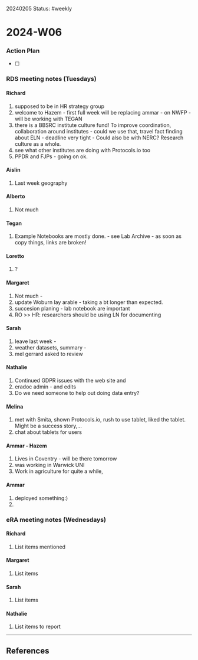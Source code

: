 20240205
Status: #weekly

# 2024-W06



### Action Plan
- [ ] 

### RDS meeting notes  (Tuesdays)

#### Richard
 1. supposed to be in HR strategy group 
 2. welcome to Hazem - first full week will be replacing ammar - on NWFP - will be working with TEGAN
 3. there is a BBSRC institute culture fund! To improve coordination, collaboration around institutes - could we use that, travel fact finding about ELN - deadline very tight - Could also be with NERC? Research culture as a whole. 
 4. see what other institutes are doing with Protocols.io too 
 5. PPDR and FJPs - going on ok. 
#### Aislin
 1. Last week geography
#### Alberto
 1. Not much 
#### Tegan
 1. Example Notebooks are mostly done. - see Lab Archive  - as soon as copy things, links are broken! 
#### Loretto
 1. ?
#### Margaret
 1. Not much - 
 2. update Woburn lay arable - taking a bt longer than expected. 
 3. succesion planing - lab notebook are important
 4. RO >>  HR: researchers should be using LN for documenting
#### Sarah
 1.  leave last week - 
 2. weather datasets, summary - 
 3. mel gerrard asked to review 
#### Nathalie
 1. Continued GDPR issues with the web site and 
 2. eradoc admin - and edits
 3. Do we need someone to help out doing data entry?
#### Melina
 
 1. met with Smita, shown Protocols.io, rush to use tablet, liked the tablet. Might be a success story,... 
 2. chat about tablets for users 
#### Ammar - Hazem
 1. Lives in Coventry - will be there tomorrow
 2. was working in Warwick UNI 
 3. Work in agriculture for quite a while, 

#### Ammar 
1. deployed something:) 
2. 
### eRA meeting notes (Wednesdays)

#### Richard
 1. List items mentioned 
#### Margaret
 1. List items
#### Sarah
 1. List items
#### Nathalie
 1. List items to report 

---
## References 
